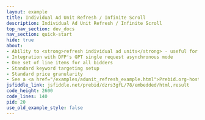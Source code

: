 ```yaml
---
layout: example
title: Individual Ad Unit Refresh / Infinite Scroll
description: Individual Ad Unit Refresh / Infinite Scroll
top_nav_section: dev_docs
nav_section: quick-start
hide: true
about:
- Ability to <strong>refresh individual ad units</strong> - useful for infinite scrolling ad slots
- Integration with DFP's GPT single request asynchronous mode
- One set of line items for all bidders
- Standard keyword targeting setup
- Standard price granularity
- See a <a href="/examples/adunit_refresh_example.html">Prebid.org-hosted version of the example code here</a>
jsfiddle_link: jsfiddle.net/prebid/dzrs3gfL/78/embedded/html,result
code_height: 2600
code_lines: 140
pid: 20
use_old_example_style: false
---
```

